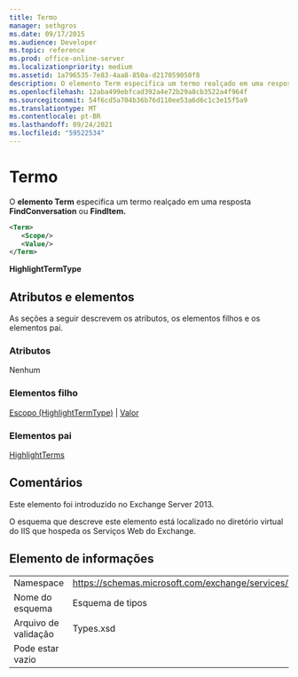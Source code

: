 ```yaml
---
title: Termo
manager: sethgros
ms.date: 09/17/2015
ms.audience: Developer
ms.topic: reference
ms.prod: office-online-server
ms.localizationpriority: medium
ms.assetid: 1a796535-7e83-4aa8-850a-d217059050f8
description: O elemento Term especifica um termo realçado em uma resposta FindConversation ou FindItem.
ms.openlocfilehash: 12aba499ebfcad392a4e72b29a8cb3522a4f964f
ms.sourcegitcommit: 54f6cd5a704b36b76d110ee53a6d6c1c3e15f5a9
ms.translationtype: MT
ms.contentlocale: pt-BR
ms.lasthandoff: 09/24/2021
ms.locfileid: "59522534"
---
```

# <a name="term"></a>Termo

O **elemento Term** especifica um termo realçado em uma resposta **FindConversation** ou **FindItem.** 
  
```XML
<Term>
   <Scope/>
   <Value/>
</Term>
```

 **HighlightTermType**
## <a name="attributes-and-elements"></a>Atributos e elementos

As seções a seguir descrevem os atributos, os elementos filhos e os elementos pai.
  
### <a name="attributes"></a>Atributos

Nenhum
  
### <a name="child-elements"></a>Elementos filho

[Escopo (HighlightTermType)](scope-highlighttermtype.md)  |  [Valor](value.md)
  
### <a name="parent-elements"></a>Elementos pai

[HighlightTerms](highlightterms.md)
  
## <a name="remarks"></a>Comentários

Este elemento foi introduzido no Exchange Server 2013.
  
O esquema que descreve este elemento está localizado no diretório virtual do IIS que hospeda os Serviços Web do Exchange.
  
## <a name="element-information"></a>Elemento de informações

|||
|:-----|:-----|
|Namespace  <br/> |https://schemas.microsoft.com/exchange/services/2006/types  <br/> |
|Nome do esquema  <br/> |Esquema de tipos  <br/> |
|Arquivo de validação  <br/> |Types.xsd  <br/> |
|Pode estar vazio  <br/> ||
   

